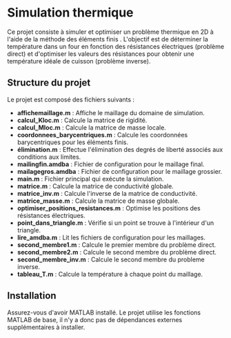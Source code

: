 # Simulation thermique

Ce projet consiste à simuler et optimiser un problème thermique en 2D à l'aide de la méthode des éléments finis . L'objectif est de déterminer la température dans un four en fonction des résistances électriques (problème direct) et d'optimiser les valeurs des résistances pour obtenir une température idéale de cuisson (problème inverse).

## Structure du projet

Le projet est composé des fichiers suivants :

- **affichemaillage.m** : Affiche le maillage du domaine de simulation.
- **calcul_Kloc.m** : Calcule la matrice de rigidité.
- **calcul_Mloc.m** : Calcule la matrice de masse locale.
- **coordonnees_barycentriques.m** : Calcule les coordonnées barycentriques pour les éléments finis.
- **élimination.m** : Effectue l'élimination des degrés de liberté associés aux conditions aux limites.
- **mailingfin.amdba** : Fichier de configuration pour le maillage final.
- **mailagegros.amdba** : Fichier de configuration pour le maillage grossier.
- **main.m** : Fichier principal qui exécute la simulation.
- **matrice.m** : Calcule la matrice de conductivité globale.
- **matrice_inv.m** : Calcule l'inverse de la matrice de conductivité.
- **matrice_masse.m** : Calcule la matrice de masse globale.
- **optimiser_positions_resistances.m** : Optimise les positions des résistances électriques.
- **point_dans_triangle.m** : Vérifie si un point se trouve à l'intérieur d'un triangle.
- **lire_amdba.m** : Lit les fichiers de configuration pour les maillages.
- **second_membre1.m** : Calcule le premier membre du problème direct.
- **second_membre2.m** : Calcule le second membre du problème direct.
- **second_membre_inv.m** : Calcule le second membre du probleme inverse.
- **tableau_T.m** : Calcule la température à chaque point du maillage.

## Installation

Assurez-vous d'avoir MATLAB installé. Le projet utilise les fonctions MATLAB de base, il n'y a donc pas de dépendances externes supplémentaires à installer.

